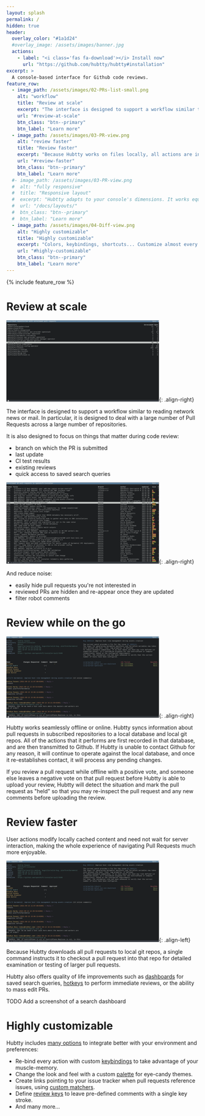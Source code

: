 ```yaml
---
layout: splash
permalink: /
hidden: true
header:
  overlay_color: "#1a1d24"
  #overlay_image: /assets/images/banner.jpg
  actions:
    - label: "<i class='fas fa-download'></i> Install now"
      url: "https://github.com/hubtty/hubtty#installation"
excerpt: >
  A console-based interface for Github code reviews.
feature_row:
  - image_path: /assets/images/02-PRs-list-small.png
    alt: "workflow"
    title: "Review at scale"
    excerpt: "The interface is designed to support a workflow similar to reading network news or mail and to deal with a large number of PRs."
    url: "#review-at-scale"
    btn_class: "btn--primary"
    btn_label: "Learn more"
  - image_path: /assets/images/03-PR-view.png
    alt: "review faster"
    title: "Review faster"
    excerpt: "Because Hubtty works on files locally, all actions are instantaneous and more enjoyable to work with."
    url: "#review-faster"
    btn_class: "btn--primary"
    btn_label: "Learn more"
  #- image_path: /assets/images/03-PR-view.png
  #  alt: "fully responsive"
  #  title: "Responsive layout"
  #  excerpt: "Hubtty adapts to your console's dimensions. It works equally well on a 80x24 console, or using all of your full HD monitor's real estate."
  #  url: "/docs/layouts/"
  #  btn_class: "btn--primary"
  #  btn_label: "Learn more"
  - image_path: /assets/images/04-Diff-view.png
    alt: "Highly customizable"
    title: "Highly customizable"
    excerpt: "Colors, keybindings, shortcuts... Customize almost every aspects of Hubtty to match your preferences."
    url: "#highly-customizable"
    btn_class: "btn--primary"
    btn_label: "Learn more"      
---
```


{% include feature_row %}


# Review at scale

[![Repositories list](/assets/images/01-Repositories-list-small.png)](/assets/images/01-Repositories-list.png){: .align-right}

The interface is designed to support a workflow similar to reading network news
or mail. In particular, it is designed to deal with a large number of Pull
Requests across a large number of repositories.

It is also designed to focus on things that matter during code review:
- branch on which the PR is submitted
- last update
- CI test results
- existing reviews
- quick access to saved search queries

[![PRs list](/assets/images/02-PRs-list-small.png)](/assets/images/02-PRs-list.png){: .align-right}

And reduce noise:
- easily hide pull requests you're not interested in
- reviewed PRs are hidden and re-appear once they are updated
- filter robot comments

# Review while on the go

[![PRs list](/assets/images/03-PR-view-small.png)](/assets/images/03-PR-view.png){: .align-right}

Hubtty works seamlessly offline or online. Hubtty syncs information about pull
requests in subscribed repositories to a local database and local git repos.
All of the actions that it performs are first recorded in that database, and
are then transmitted to Github. If Hubtty is unable to contact Github for any
reason, it will continue to operate against the local database, and once it
re-establishes contact, it will process any pending changes.

If you review a pull request while offline with a positive vote, and someone
else leaves a negative vote on that pull request before Hubtty is able to
upload your review, Hubtty will detect the situation and mark the pull request
as "held" so that you may re-inspect the pull request and any new comments
before uploading the review.

# Review faster

User actions modify locally cached content and need not wait for server
interaction, making the whole experience of navigating Pull Requests much more
enjoyable.

[![PRs list](/assets/images/03-PR-view-small.png)](/assets/images/03-PR-view.png){: .align-left}

Because Hubtty downloads all pull requests to local git repos, a single command
instructs it to checkout a pull request into that repo for detailed examination
or testing of larger pull requests.

Hubtty also offers quality of life improvements such as
[dashboards](https://hubtty.readthedocs.io/en/latest/configuration.html#dashboards)
for saved search queries,
[hotkeys](https://hubtty.readthedocs.io/en/latest/configuration.html#reviewkeys)
to perform immediate reviews, or the ability to mass edit PRs.

TODO Add a screenshot of a search dashboard


# Highly customizable

Hubtty includes [many
options](https://hubtty.readthedocs.io/en/latest/configuration.html#configuration-reference)
to integrate better with your environment and preferences:
- Re-bind every action with custom
[keybindings](https://hubtty.readthedocs.io/en/latest/configuration.html#keymaps)
to take advantage of your muscle-memory.
- Change the look and feel with a custom
[palette](https://hubtty.readthedocs.io/en/latest/configuration.html#palettes) for eye-candy themes.
- Create links pointing to your issue tracker when pull requests reference issues, using [custom matchers](https://hubtty.readthedocs.io/en/latest/configuration.html#commentlinks).
- Define [review keys](https://hubtty.readthedocs.io/en/latest/configuration.html#reviewkeys) to leave pre-defined comments with a single key stroke.
- And many more...
